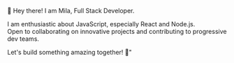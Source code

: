 <p>👋 Hey there! I am Mila, Full Stack Developer.</p>

<p> I am enthusiastic about JavaScript, especially React and Node.js.</br>
Open to collaborating on innovative projects and contributing to progressive dev teams.</p>
<p>Let's build something amazing together! 🚀"</p>
